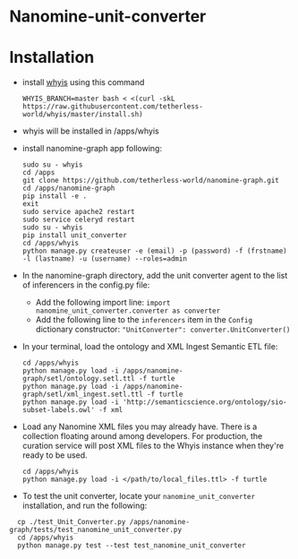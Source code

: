 # Nanomine-unit-converter

# Installation
- install [whyis](http://tetherless-world.github.io/whyis/install) using this command
  ```
  WHYIS_BRANCH=master bash < <(curl -skL https://raw.githubusercontent.com/tetherless-world/whyis/master/install.sh)
  ```
- whyis will be installed in /apps/whyis
- install nanomine-graph app following:
  ```
  sudo su - whyis
  cd /apps
  git clone https://github.com/tetherless-world/nanomine-graph.git
  cd /apps/nanomine-graph
  pip install -e .
  exit
  sudo service apache2 restart
  sudo service celeryd restart
  sudo su - whyis
  pip install unit_converter
  cd /apps/whyis
  python manage.py createuser -e (email) -p (password) -f (frstname) -l (lastname) -u (username) --roles=admin
  ```

- In the nanomine-graph directory, add the unit converter agent to the list of inferencers in the config.py file:
  * Add the following import line: `import nanomine_unit_converter.converter as converter`
  * Add the following line to the `inferencers` item in the `Config` dictionary constructor: `"UnitConverter": converter.UnitConverter()`

- In your terminal, load the ontology and XML Ingest Semantic ETL file:
  ```
  cd /apps/whyis
  python manage.py load -i /apps/nanomine-graph/setl/ontology.setl.ttl -f turtle
  python manage.py load -i /apps/nanomine-graph/setl/xml_ingest.setl.ttl -f turtle
  python manage.py load -i 'http://semanticscience.org/ontology/sio-subset-labels.owl' -f xml
  ```

- Load any Nanomine XML files you may already have. There is a collection floating around among developers. For production, the curation service will post XML files to the Whyis instance when they're ready to be used.

  ```
  cd /apps/whyis
  python manage.py load -i </path/to/local_files.ttl> -f turtle
  ```

- To test the unit converter, locate your `nanomine_unit_converter` installation, and run the following:
```
  cp ./test_Unit_Converter.py /apps/nanomine-graph/tests/test_nanomine_unit_converter.py
  cd /apps/whyis
  python manage.py test --test test_nanomine_unit_converter
```